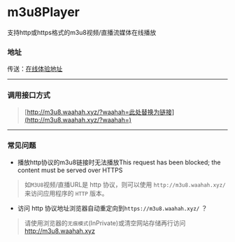 # m3u8Player
支持http或https格式的m3u8视频/直播流媒体在线播放

### 地址
传送：[在线体验地址](http://m3u8.waahah.xyz/)

---

### 调用接口方式
> [http://m3u8.waahah.xyz/?waahah=此处替换为链接](http://m3u8.waahah.xyz/?waahah=)
---

### 常见问题
- 播放http协议的m3u8链接时无法播放This request has been blocked; the content must be served over HTTPS
> 如`M3U8`视频/直播URL是 http 协议，则可以使用 `http://m3u8.waahah.xyz/` 来访问应用程序的 `HTTP` 版本。
- 访问 http 协议地址浏览器自动重定向到`https://m3u8.waahah.xyz/` ？
> 请使用浏览器的`无痕模式`(InPrivate)或清空网站存储再行访问 http://m3u8.waahah.xyz
